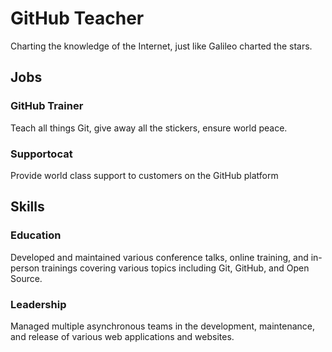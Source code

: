 # GitHub Teacher
Charting the knowledge of the Internet, just like Galileo charted the stars.
## Jobs
### GitHub Trainer
Teach all things Git, give away all the stickers, ensure world peace.
### Supportocat
Provide world class support to customers on the GitHub platform
## Skills
### Education
Developed and maintained various conference talks, online training, and in-person trainings covering various topics including Git, GitHub, and Open Source.
### Leadership
Managed multiple asynchronous teams in the development, maintenance, and release of various web applications and websites.
